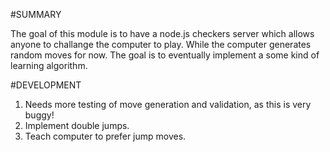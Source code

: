 #SUMMARY

The goal of this module is to have a node.js checkers server which allows anyone to challange the computer to play.  While the computer generates random moves for now. The goal is to eventually implement a some kind of learning algorithm.

#DEVELOPMENT
1. Needs more testing of move generation and validation, as this is very buggy!
2. Implement double jumps.
3. Teach computer to prefer jump moves.
